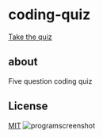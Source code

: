 # coding-quiz
[Take the quiz](https://fzl666.github.io/coding-quiz/)
## about
Five question coding quiz
## License
[MIT](https://choosealicense.com/licenses/mit/)
![programscreenshot](https://i.ibb.co/2csy1Fr/Screen-Shot-2020-12-03-at-12-19-15-AM.png)
